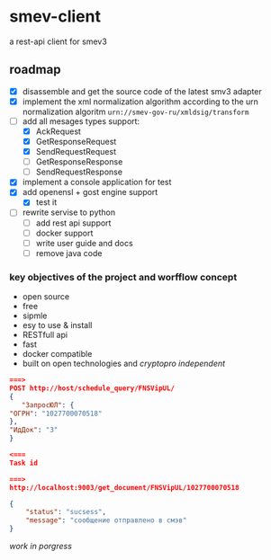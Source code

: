 # smev-client
a rest-api client for smev3

## roadmap
 - [X] disassemble and get the source code of the latest smv3 adapter
 - [X] implement the xml normalization algorithm according to the urn normalization algoritm `urn://smev-gov-ru/xmldsig/transform`
 - [ ] add all mesages types support:
   - [X] AckRequest
   - [X] GetResponseRequest
   - [X] SendRequestRequest
   - [ ] GetResponseResponse
   - [ ] SendRequestResponse
 - [X] implement a console application for test
 - [X] add openensl + gost engine support
    - [X] test it
 - [ ] rewrite servise to python
   - [ ] add rest api support
   - [ ] docker support
   - [ ] write user guide and docs
   - [ ] remove java code

### key objectives of the project and worfflow concept
 - open source
 - free
 - sipmle
 - esy to use & install
 - RESTfull api
 - fast
 - docker compatible
 - built on open technologies and *cryptopro independent*

```json
===>
POST http://host/schedule_query/FNSVipUL/
{
   "ЗапросЮЛ": {
"ОГРН": "1027700070518"
},
"ИдДок": "3"
}

<===
Task id
```

```json
===>
http://localhost:9003/get_document/FNSVipUL/1027700070518

{
    "status": "sucsess",
    "message": "сообщение отправлено в смэв"
}
```

*work in porgress*